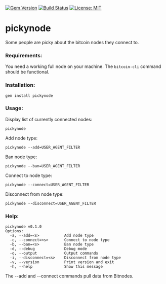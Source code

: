 [![Gem Version](https://badge.fury.io/rb/pickynode.svg)](https://badge.fury.io/rb/pickynode) [![Build Status](https://travis-ci.org/zquestz/pickynode.svg)](https://travis-ci.org/zquestz/pickynode) [![License: MIT](https://img.shields.io/badge/License-MIT-yellow.svg)](https://opensource.org/licenses/MIT)
# pickynode

Some people are picky about the bitcoin nodes they connect to.

### Requirements:

You need a working full node on your machine. The `bitcoin-cli` command should be functional.

### Installation:

```
gem install pickynode
```

### Usage:

Display list of currently connected nodes:

```
pickynode
```

Add node type:
```
pickynode --add=USER_AGENT_FILTER
```

Ban node type:
```
pickynode --ban=USER_AGENT_FILTER
```

Connect to node type:
```
pickynode --connect=USER_AGENT_FILTER
```

Disconnect from node type:

```
pickynode --disconnect=USER_AGENT_FILTER
```

### Help:

```
pickynode v0.1.0
Options:
  -a, --add=<s>           Add node type
  -c, --connect=<s>       Connect to node type
  -b, --ban=<s>           Ban node type
  -d, --debug             Debug mode
  -o, --output            Output commands
  -i, --disconnect=<s>    Disconnect from node type
  -v, --version           Print version and exit
  -h, --help              Show this message

```

The --add and --connect commands pull data from Bitnodes.
